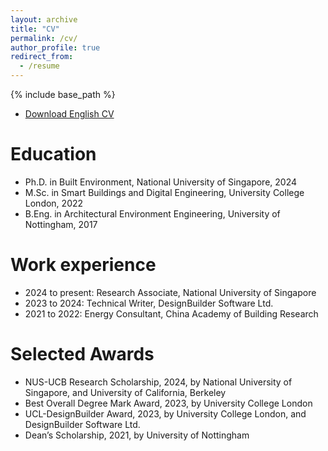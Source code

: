 ```yaml
---
layout: archive
title: "CV"
permalink: /cv/
author_profile: true
redirect_from:
  - /resume
---
```


{% include base_path %}

* [Download English CV](https://wenha0zhang.github.io/assets/Curriculum_Vitae.pdf)

Education
======
* Ph.D. in Built Environment, National University of Singapore, 2024
* M.Sc. in Smart Buildings and Digital Engineering, University College London, 2022
* B.Eng. in Architectural Environment Engineering, University of Nottingham, 2017

Work experience
======
* 2024 to present: Research Associate, National University of Singapore
* 2023 to 2024: Technical Writer, DesignBuilder Software Ltd.
* 2021 to 2022: Energy Consultant, China Academy of Building Research

Selected Awards
======
* NUS-UCB Research Scholarship, 2024, by National University of Singapore, and University of California, Berkeley
* Best Overall Degree Mark Award, 2023, by University College London
* UCL-DesignBuilder Award, 2023, by University College London, and DesignBuilder Software Ltd.
* Dean’s Scholarship, 2021, by University of Nottingham

